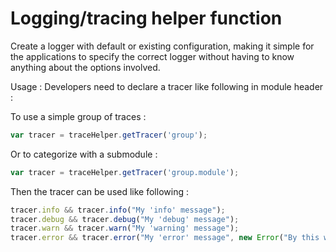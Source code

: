 # Logging/tracing helper function  
Create a logger with default or existing configuration, making it simple for the applications to
specify the correct logger without having to know anything about the options involved.

Usage : Developers need to declare a tracer like following in module header :  

To use a simple group of traces :  

``` javascript
var tracer = traceHelper.getTracer('group');
```

Or to categorize with a submodule :  

``` javascript
var tracer = traceHelper.getTracer('group.module');
```

Then the tracer can be used like following :  

``` javascript
tracer.info && tracer.info("My 'info' message");
tracer.debug && tracer.debug("My 'debug' message");
tracer.warn && tracer.warn("My 'warning' message");
tracer.error && tracer.error("My 'error' message", new Error("By this way I will embed the stack in the trace"));
```

